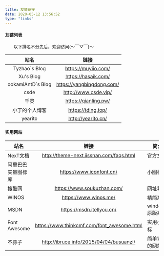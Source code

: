 ```yaml
---
title: 友情链接
date: 2020-05-12 13:56:52
type: "links"
---
```


#### 友链列表
&emsp;&emsp;以下排名不分先后，欢迎访问(～￣▽￣)～

|       站名        |           链接            |
| :---------------: | :-----------------------: |
|   Tyzhao`s Blog   |    https://muyiio.com/    |
|     Xu's Blog     |    https://hasaik.com/    |
| ookamiAntD`s Blog | https://yangbingdong.com/ |
|       csde        |   http://www.csde.vip/    |
|       千灵        |   https://qianling.pw/    |
|  小丁的个人博客   |    https://tding.top/     |
|      yearito      |    http://yearito.cn/     |



#### 实用网站

| 站名               |                    链接                    | 简介            |
| ------------------ | :----------------------------------------: | --------------- |
| NexT文档           |  http://theme-next.iissnan.com/faqs.html   | 官方文档        |
| 阿里巴巴矢量图标库 |          https://www.iconfont.cn/          | 小图标          |
| 搜酷网             |         https://www.soukuzhan.com/         | 网址导航        |
| WINOS              |           https://www.winos.me/            | 精简系统        |
| MSDN               |         https://msdn.itellyou.cn/          | windows原版系统 |
| Font Awesome       | https://www.thinkcmf.com/font_awesome.html | 实用小图标      |
| 不蒜子             |  http://ibruce.info/2015/04/04/busuanzi/   | 简单记数的网站  |

